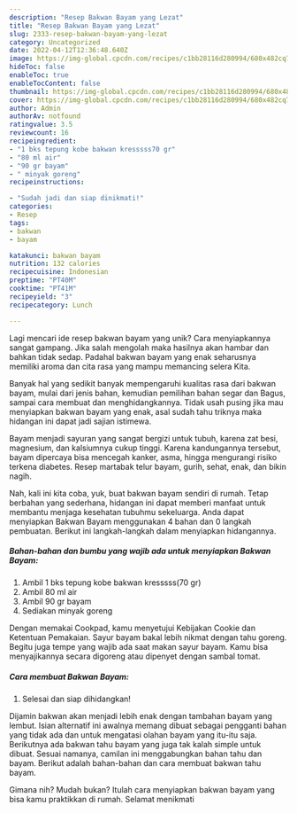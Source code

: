 ```yaml
---
description: "Resep Bakwan Bayam yang Lezat"
title: "Resep Bakwan Bayam yang Lezat"
slug: 2333-resep-bakwan-bayam-yang-lezat
category: Uncategorized
date: 2022-04-12T12:36:48.640Z
image: https://img-global.cpcdn.com/recipes/c1bb28116d280994/680x482cq70/bakwan-bayam-foto-resep-utama.jpg
hideToc: false
enableToc: true
enableTocContent: false
thumbnail: https://img-global.cpcdn.com/recipes/c1bb28116d280994/680x482cq70/bakwan-bayam-foto-resep-utama.jpg
cover: https://img-global.cpcdn.com/recipes/c1bb28116d280994/680x482cq70/bakwan-bayam-foto-resep-utama.jpg
author: Admin
authorAv: notfound
ratingvalue: 3.5
reviewcount: 16
recipeingredient:
- "1 bks tepung kobe bakwan kresssss70 gr"
- "80 ml air"
- "90 gr bayam"
- " minyak goreng"
recipeinstructions:

- "Sudah jadi dan siap dinikmati!"
categories:
- Resep
tags:
- bakwan
- bayam

katakunci: bakwan bayam 
nutrition: 132 calories
recipecuisine: Indonesian
preptime: "PT40M"
cooktime: "PT41M"
recipeyield: "3"
recipecategory: Lunch

---
```





Lagi mencari ide resep bakwan bayam yang unik? Cara menyiapkannya sangat gampang. Jika salah mengolah maka hasilnya akan hambar dan bahkan tidak sedap. Padahal bakwan bayam yang enak seharusnya memiliki aroma dan cita rasa yang mampu memancing selera Kita.





Banyak hal yang sedikit banyak mempengaruhi kualitas rasa dari bakwan bayam, mulai dari jenis bahan, kemudian pemilihan bahan segar dan Bagus, sampai cara membuat dan menghidangkannya. Tidak usah pusing jika mau menyiapkan bakwan bayam yang enak,      asal sudah tahu triknya maka hidangan ini dapat jadi sajian istimewa.














Bayam menjadi sayuran yang sangat bergizi untuk tubuh, karena zat besi, magnesium, dan kalsiumnya cukup tinggi. Karena kandungannya tersebut, bayam dipercaya bisa mencegah kanker, asma, hingga mengurangi risiko terkena diabetes. Resep martabak telur bayam, gurih, sehat, enak, dan bikin nagih.






Nah, kali ini kita coba, yuk, buat bakwan bayam sendiri di rumah. Tetap berbahan yang sederhana, hidangan ini dapat memberi manfaat untuk membantu menjaga kesehatan tubuhmu sekeluarga. Anda dapat menyiapkan Bakwan Bayam menggunakan 4 bahan dan 0 langkah pembuatan. Berikut ini langkah-langkah dalam menyiapkan hidangannya.

<!--inarticleads1-->

##### Bahan-bahan dan bumbu yang wajib ada untuk menyiapkan Bakwan Bayam:

1. Ambil 1 bks tepung kobe bakwan kresssss(70 gr)
1. Ambil 80 ml air
1. Ambil 90 gr bayam
1. Sediakan  minyak goreng


Dengan memakai Cookpad, kamu menyetujui Kebijakan Cookie dan Ketentuan Pemakaian. Sayur bayam bakal lebih nikmat dengan tahu goreng. Begitu juga tempe yang wajib ada saat makan sayur bayam. Kamu bisa menyajikannya secara digoreng atau dipenyet dengan sambal tomat. 

<!--inarticleads2-->

##### Cara membuat Bakwan Bayam:


1. Selesai dan siap dihidangkan!

Dijamin bakwan akan menjadi lebih enak dengan tambahan bayam yang lembut. Isian alternatif ini awalnya memang dibuat sebagai pengganti bahan yang tidak ada dan untuk mengatasi olahan bayam yang itu-itu saja. Berikutnya ada bakwan tahu bayam yang juga tak kalah simple untuk dibuat. Sesuai namanya, camilan ini menggabungkan bahan tahu dan bayam. Berikut adalah bahan-bahan dan cara membuat bakwan tahu bayam. 

Gimana nih? Mudah bukan? Itulah cara menyiapkan bakwan bayam yang bisa kamu praktikkan di rumah. Selamat menikmati
